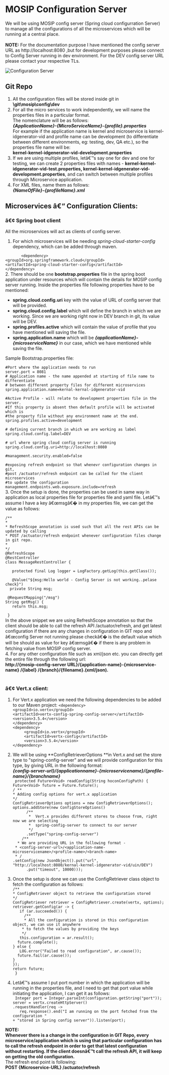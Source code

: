 # MOSIP Configuration Server

We will be using MOSIP config server (Spring cloud configurration Server) to manage all the configurations of all the microservices which will be running at a central place.<br/><br/>
**NOTE:** For the documentation purpose I have mentioned the config server URL as http://localhost:8080 ,but for development purposes please connect to Config Server running in dev environment. For the DEV config server URL please contact your respective TLs.

![Configuration Server](_images/arch_diagrams/MOSIP_config_server_setup.png)

## Git Repo
1. All the configuration files will be stored inside git in<br/>
   **\git\mosip\config\dev**<br/>
2. For all the micro services to work independently, we will name the properties files in a particular format.<br/>
   The nomenclature will be as follows:<br/>
   **_{ApplicationName}-{MicroServiceName}-{profile}.properties_**<br/>
   For example if the application name is kernel and microservice is kernel-idgenerator-vid and profile name can be 
   development (to differentiate between different environments, eg: testing, dev, QA etc.), so the properties file name
   will be:<br/>
   **kernel-kernel-idgenerator-vid-development.properties**<br/>
3. If we are using multiple profiles, letâ€™s say one for dev and one for testing, we can create 2 properties files with names - **kernel-kernel-idgenerator-vid-test.properties, kernel-kernel-idgenerator-vid-development.properties**, and can switch between multiple profiles through Microservice application.
4. For XML files, name them as follows:<br/>
   _**{NameOfFile}-{profileName}.xml**_
## Microservices â€“ Configuration Clients:<br/>
### â€¢	Spring boot client<br/>
   All the microservices will act as clients of config server.<br/>
1. For which microservices will be needing _spring-cloud-starter-config_ dependency, which can be added through maven.

`		<dependency>`<br/>
			`<groupId>org.springframework.cloud</groupId>`<br/>
			`<artifactId>spring-cloud-starter-config</artifactId>`<br/>
		`</dependency>`<br/>
2. There should be one **bootstrap.properties** file in the spring boot application under resources which will contain the details for MOSIP config server running. Inside the properties file following properties have to be mentioned:
* **spring.cloud.config.uri** key with the value of URL of config server that will be provided.
* **spring.cloud.config.label** which will define the branch in which we are working. Since we are working right now in DEV branch in git, its value will be DEV.
* **spring.profiles.active** which will contain the value of profile that you have mentioned will saving the file.
*  **spring.application.name** which will be **_{applicationName}-{microserviceName}_** in our case, which we have mentioned while saving the file.<br/>

Sample Bootstrap.properties file:<br/>

`#Port where the application needs to run`<br/>
`server.port = 8081`<br/>
`# Application name - the name appended at starting of file name to differentiate`<br/>
`# between different property files for different microservices`<br/>
`spring.application.name=kernal-kernal-idgenerator-vid`<br/>
 
`#Active Profile - will relate to development properties file in the server.`<br/>
`#If this property is absent then default profile will be activated which is`<br/>
`#the property file without any environment name at the end. `<br/>
`spring.profiles.active=development`<br/>


`# defining current branch in which we are working as label`<br/>
`spring.cloud.config.label=DEV `<br/>
 

`# url where spring cloud config server is running `<br/>
`spring.cloud.config.uri=http://localhost:8080`<br/>

 
`#management.security.enabled=false`<br/>

`#exposing refresh endpoint so that whenevr configuration changes in git,`<br/>
`#post /actuator/refresh endpoint can be called for the client microservices`<br/>
`#to update the configuration`<br/>
`management.endpoints.web.exposure.include=refresh`<br/>
3. Once the setup is done, the properties can be used in same way in application as local properties file for properties file and yaml file. Letâ€™s assume I have a key â€œmsgâ€� in my properties file, we can get the value as follows:

`/** `<br/>
 `* `<br/>
 `* RefreshScope annotation is used such that all the rest APIs can be updated by calling`<br/>
 `* POST /actuator/refresh endpoint whenever configuration files change in git repo. `<br/>
 `*`<br/>
 `*/`<br/>
`@RefreshScope`<br/>
`@RestController`<br/>
`class MessageRestController {`<br/>
	
`	protected final Log logger = LogFactory.getLog(this.getClass());`<br/>
	
 `   @Value("${msg:Hello world - Config Server is not working..pelase check}")`<br/>
  `  private String msg;`<br/>
    
   ` @RequestMapping("/msg")`<br/>
    `String getMsg() {`<br/>
     `   return this.msg;`<br/>
        
   `  } `<br/>
In the above snippet we are using RefreshScope annotation so that the client should be able to call the refresh API /actuator/refresh, and get latest configuration if there are any changes in configuration in GIT repo and â€œconfig Server not running please checkâ€� is the default value which will be should as value for key â€œmsgâ€� if there is any problem in fetching value from MOSIP config server.<br/>
4. For any other configuration file such as xml/json etc. you can directly get the entire file through the following url:<br/>
**http://{mosip-config-server URL}/{application-name}-{microservice-name} /{label} /{branch}/{filename}.(xml/json).** 
<br/>
<br/>
### â€¢	Vert.x client:
1. For Vert.x application we need the following dependencies to be added to our Maven project:
        `<dependency>`<br/>
		  `<groupId>io.vertx</groupId>`<br/>
		  `<artifactId>vertx-config-spring-config-server</artifactId>`<br/>
		  `<version>3.5.4</version>`<br/>
	`</dependency>`<br/>
	`<dependency>`<br/>
	`	  <groupId>io.vertx</groupId>`<br/>
	`	  <artifactId>vertx-config</artifactId>`<br/>
	`	  <version>3.5.4</version>`<br/>
	`</dependency>`<br/>
2. We will be using **ConfigRetrieverOptions **in Vert.x and set the store type to "spring-config-server" and we will provide configuration for this type, by giving URL in the following format:<br/>
**_{config-server-url}/{applicationname}-{microservicename}/{profile-name}/{branchname}_**<br/>
   ` protected Future<Void> readConfig(String hoconConfigPath) {`<br/>
         `Future<Void> future = Future.future();`<br/>
         `/ **`<br/>
          `* Adding config options for vert.x application`<br/>
          `*/`<br/>
         `ConfigRetrieverOptions options = new ConfigRetrieverOptions();`<br/>
         `options.addStore(new ConfigStoreOptions()`<br/>
         `		/**`<br/>
         `		 *  Vert.x provides different stores to choose from, right now we are selecting`<br/>
         `		 *  spring-config-server to connect to our server`<br/>
         `		 */`<br/>
           `      .setType("spring-config-server")`<br/>
             `    /**`<br/>
               `   * We are providing URL in the following format - `<br/>
                 ` * <config-server-url>/<application-name-microservicename>/<profile-name>/<branch-name>`<br/>
                 ` * /`<br/>
                 `.setConfig(new JsonObject().put("url", "http://localhost:8080/kernal-kernel-idgenerator-vid/uin/DEV")`<br/>
                 `		.put("timeout", 10000)));`<br/>


3. Once the setup is done we can use the ConfigRetriever class object to fetch the configuration as follows:<br/>
        `/**`<br/>
         `* ConfigRetriever object to retrieve the configuration stored`<br/>
         `*/`<br/>
        `ConfigRetriever retriever = ConfigRetriever.create(vertx, options);`<br/>
        `retriever.getConfig(ar -> {`<br/>
         `   if (ar.succeeded()) {`<br/>
          `  	/**`<br/>
           ` 	 * All the configuration is stored in this configuration object, we can use it anywhere`<br/>
            `	 * to fetch the values by providing the keys`<br/>
            `	 */`<br/>
             `   this.configuration = ar.result();`<br/>
              `  future.complete();`<br/>
            `} else {`<br/>
             `   LOG.error("Failed to read configuration", ar.cause());`<br/>
              `  future.fail(ar.cause());`<br/>
            `}`<br/>
        `});`<br/>
         `return future;`<br/>
    ` }`<br/>
4. Letâ€™s assume I put port number in which the application will be running in the properties file, and I need to get that port value while initiating the application, I can get it as follows:<br/>
       ` Integer port = Integer.parseInt(configuration.getString("port"));`<br/>
        `server = vertx.createHttpServer()`<br/>
        		`.requestHandler(req -> `<br/>
        			`	req.response().end("I am running on the port fetched from the configuration "`<br/>
        						`+ "stored in Spring config server")).listen(port);`<br/>



**NOTE:** <br/>**Whenever there is a change in the configuration in GIT Repo, every microservice/application which  is using that particular configuration has to call the refresh endpoint in order to get that latest configuration without restarting. If the client doesnâ€™t call the refresh API, it will keep on getting the old configuration.** <br/>
The refresh end point is following:<br/>
**POST  {Microservice-URL} /actuator/refresh**



